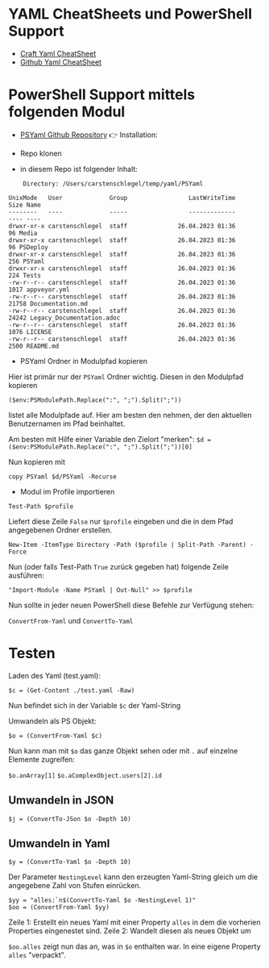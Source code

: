 # YAML CheatSheets und PowerShell Support

- [Craft Yaml CheatSheet](https://www.craft.do/s/izvzZvhMwSQEON)
- [Github Yaml CheatSheet](cheatsheet.md)

# PowerShell Support mittels folgenden Modul

- [PSYaml Github Repository](https://github.com/Phil-Factor/PSYaml.git)
👉 Installation:

- Repo klonen
- in diesem Repo ist folgender Inhalt:

```
    Directory: /Users/carstenschlegel/temp/yaml/PSYaml

UnixMode   User             Group                 LastWriteTime           Size Name
--------   ----             -----                 -------------           ---- ----
drwxr-xr-x carstenschlegel  staff              26.04.2023 01:36             96 Media
drwxr-xr-x carstenschlegel  staff              26.04.2023 01:36             96 PSDeploy
drwxr-xr-x carstenschlegel  staff              26.04.2023 01:36            256 PSYaml
drwxr-xr-x carstenschlegel  staff              26.04.2023 01:36            224 Tests
-rw-r--r-- carstenschlegel  staff              26.04.2023 01:36           1017 appveyor.yml
-rw-r--r-- carstenschlegel  staff              26.04.2023 01:36          21758 Documentation.md
-rw-r--r-- carstenschlegel  staff              26.04.2023 01:36          24242 Legacy_Documentation.adoc
-rw-r--r-- carstenschlegel  staff              26.04.2023 01:36           1076 LICENSE
-rw-r--r-- carstenschlegel  staff              26.04.2023 01:36           2500 README.md
```

- PSYaml Ordner in Modulpfad kopieren

Hier ist primär nur der `PSYaml` Ordner wichtig. Diesen in den Modulpfad kopieren

`($env:PSModulePath.Replace(":", ";").Split(";"))`

listet alle Modulpfade auf. Hier am besten den nehmen, der den aktuellen Benutzernamen im Pfad beinhaltet.

Am besten mit Hilfe einer Variable den Zielort "merken":
`$d = ($env:PSModulePath.Replace(":", ";").Split(";"))[0]`

Nun kopieren mit

`copy PSYaml $d/PSYaml -Recurse`

- Modul im Profile importieren

`Test-Path $profile`

Liefert diese Zeile `False` nur `$profile` eingeben und die in dem Pfad angegebenen Ordner erstellen.

`New-Item -ItemType Directory -Path ($profile | Split-Path -Parent) -Force`

Nun (oder falls Test-Path `True` zurück gegeben hat) folgende Zeile ausführen:

`"Import-Module -Name PSYaml | Out-Null" >> $profile`

Nun sollte in jeder neuen PowerShell diese Befehle zur Verfügung stehen:

`ConvertFrom-Yaml` und `ConvertTo-Yaml`

# Testen

Laden des Yaml (test.yaml):

`$c = (Get-Content ./test.yaml -Raw)`

Nun befindet sich in der Variable `$c` der Yaml-String

Umwandeln als PS Objekt:

`$o = (ConvertFrom-Yaml $c)`

Nun kann man mit `$o` das ganze Objekt sehen oder mit `.` auf einzelne Elemente zugreifen:

`$o.anArray[1]`
`$o.aComplexObject.users[2].id`

## Umwandeln in JSON

`$j = (ConvertTo-JSon $o -Depth 10)`

## Umwandeln in Yaml

`$y = (ConvertTo-Yaml $o -Depth 10)`

Der Parameter `NestingLevel` kann den erzeugten Yaml-String gleich um die angegebene Zahl von Stufen einrücken.

```
$yy = "alles:`n$(ConvertTo-Yaml $o -NestingLevel 1)"
$oo = (ConvertFrom-Yaml $yy)
```

Zeile 1: Erstellt ein neues Yaml mit einer Property `alles` in dem die vorherien Properties eingenestet sind.
Zeile 2: Wandelt diesen als neues Objekt um

`$oo.alles` zeigt nun das an, was in `$o` enthalten war. In eine eigene Property `alles` "verpackt".

